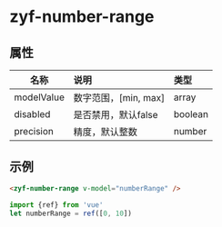 # zyf-number-range

## 属性

名称 | 说明 | 类型
--- | :--- | :---
modelValue | 数字范围，[min, max] | array
disabled | 是否禁用，默认false | boolean
precision | 精度，默认整数 | number

## 示例

```html
<zyf-number-range v-model="numberRange" />
```

```js
import {ref} from 'vue'
let numberRange = ref([0, 10])
```
